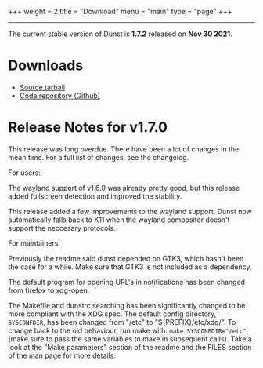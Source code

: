+++
weight = 2
title = "Download"
menu = "main"
type = "page"
+++
***

The current stable version of Dunst is **1.7.2** released on **Nov 30 2021**.

# Downloads

* [Source tarball](https://github.com/dunst-project/dunst/archive/v1.7.2.tar.gz)
* [Code repository (Github)](https://github.com/dunst-project/dunst)

# Release Notes for v1.7.0

This release was long overdue. There have been a lot of changes in the mean
time. For a full list of changes, see the changelog.

For users:

The wayland support of v1.6.0 was already pretty good, but this release added
fullscreen detection and improved the stability.

This release added a few improvements to the wayland support. Dunst now
automatically falls back to X11 when the wayland compositor doesn't support the
neccesary protocols.

For maintainers:

Previously the readme said dunst depended on GTK3, which hasn't been the case
for a while. Make sure that GTK3 is not included as a dependency.

The default program for opening URL's in notifications has been changed from
firefox to xdg-open.

The Makefile and dunstrc searching has been significantly changed to be more
compliant with the XDG spec. The default config directory, `SYSCONFDIR`, has
been changed from "/etc" to "${PREFIX}/etc/xdg/". To change back to the old
behaviour, run make with: `make SYSCONFDIR="/etc"` (make sure to pass the same
variables to make in subsequent calls). Take a look at the "Make parameters"
section of the readme and the FILES section of the man page for more details.
